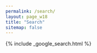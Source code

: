 ```yaml
---
permalink: /search/
layout: page_w18
title: "Search"
sitemap: false
---
```


{% include _google_search.html %}
